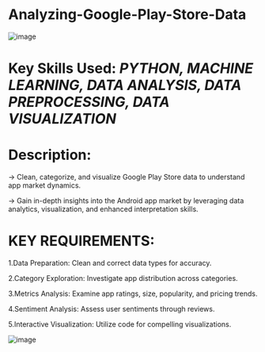 # Analyzing-Google-Play-Store-Data

![image](https://github.com/user-attachments/assets/89709967-01e3-4139-be91-7e1a839a0729)

# Key Skills Used: _PYTHON, MACHINE LEARNING, DATA ANALYSIS, DATA PREPROCESSING, DATA VISUALIZATION_


# Description:
-> Clean, categorize, and visualize Google Play Store data to understand app market dynamics.

-> Gain in-depth insights into the Android app market by leveraging data analytics, visualization, and enhanced interpretation skills.

# KEY REQUIREMENTS:
1.Data Preparation: Clean and correct data types for accuracy.

2.Category Exploration: Investigate app distribution across categories.

3.Metrics Analysis: Examine app ratings, size, popularity, and pricing trends.

4.Sentiment Analysis: Assess user sentiments through reviews.

5.Interactive Visualization: Utilize code for compelling visualizations.

![image](https://github.com/user-attachments/assets/bd7251e9-9f52-405f-bed1-2757ada49318)
